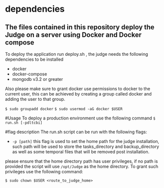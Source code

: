 # dependencies
The files contained in this repository deploy the Judge on a server using Docker and Docker compose
----

To deploy the application run deploy.sh , the judge needs the following dependencies to be installed

* docker
* docker-compose
* mongodb v3.2 or greater

Also please make sure to grant docker use permissions to docker to the current user,
this can be achieved by creating a group called docker and adding the user to that group.

`$ sudo groupadd docker`
`$ sudo usermod -aG docker $USER`

#Usage
To deploy a production environment use the following command
`$ run.sh [-pdltcbi]`

#flag description
The run.sh script can be run with the following flags:

  * `-p [path]` this flag is used to set the home path for the judge installation, such path will be used to store the tasks_directory
  and backup_directory as well as some temporal files that will be removed post installation.

please ensure that the home directory path has user privileges, if no path is provided the script will use `/opt/Judge`
as the home directory. To grant such privileges use the following command:

`$ sudo chown $USER <route_to_judge_home>`
